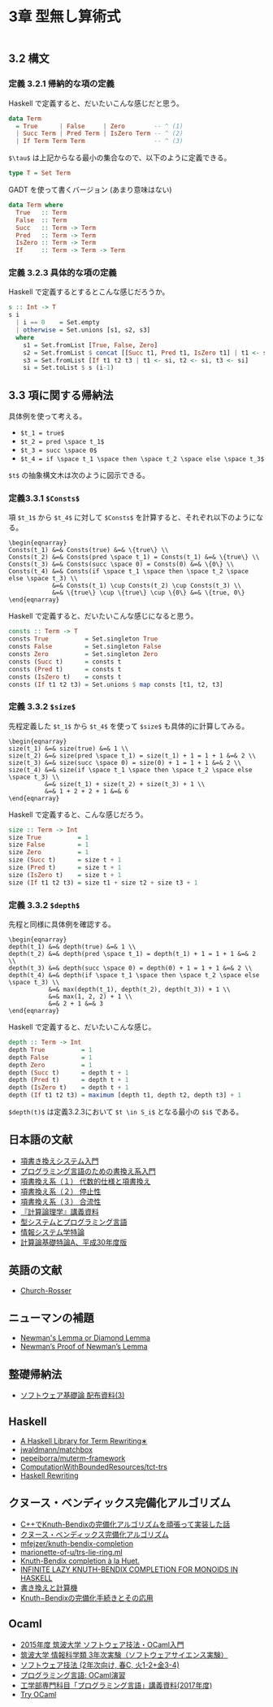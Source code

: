 # 3章 型無し算術式

```toc
```

## 3.2 構文

### 定義 3.2.1 帰納的な項の定義

Haskell で定義すると、だいたいこんな感じだと思う。

```haskell
data Term
  = True      | False     | Zero        -- ^ (1)
  | Succ Term | Pred Term | IsZero Term -- ^ (2)
  | If Term Term Term                   -- ^ (3)
```

`$\tau$` は上記からなる最小の集合なので、以下のように定義できる。

```haskell
type T = Set Term
```

GADT を使って書くバージョン (あまり意味はない)

```haskell
data Term where
  True   :: Term
  False  :: Term
  Succ   :: Term -> Term
  Pred   :: Term -> Term
  IsZero :: Term -> Term
  If     :: Term -> Term -> Term
```

### 定義 3.2.3 具体的な項の定義

Haskell で定義するとするとこんな感じだろうか。

```haskell
s :: Int -> T
s i
  | i == 0    = Set.empty
  | otherwise = Set.unions [s1, s2, s3]
  where
    s1 = Set.fromList [True, False, Zero]
    s2 = Set.fromList $ concat [[Succ t1, Pred t1, IsZero t1] | t1 <- si]
    s3 = Set.fromList [If t1 t2 t3 | t1 <- si, t2 <- si, t3 <- si]
    si = Set.toList $ s (i-1)
```

## 3.3 項に関する帰納法

具体例を使って考える。

- `$t_1 = true$`
- `$t_2 = pred \space t_1$`
- `$t_3 = succ \space 0$`
- `$t_4 = if \space t_1 \space then \space t_2 \space else \space t_3$`

`$t$` の抽象構文木は次のように図示できる。

### 定義3.3.1 `$Consts$`

項 `$t_1$` から `$t_4$` に対して `$Consts$` を計算すると、それぞれ以下のようになる。

```mathjaxBlock
\begin{eqnarray}
Consts(t_1) &=& Consts(true) &=& \{true\} \\
Consts(t_2) &=& Consts(pred \space t_1) = Consts(t_1) &=& \{true\} \\
Consts(t_3) &=& Consts(succ \space 0) = Consts(0) &=& \{0\} \\
Consts(t_4) &=& Consts(if \space t_1 \space then \space t_2 \space else \space t_3) \\
            &=& Consts(t_1) \cup Consts(t_2) \cup Consts(t_3) \\
            &=& \{true\} \cup \{true\} \cup \{0\} &=& \{true, 0\}
\end{eqnarray}
```

Haskell で定義すると、だいたいこんな感じになると思う。

```haskell
consts :: Term -> T
consts True          = Set.singleton True
consts False         = Set.singleton False
consts Zero          = Set.singleton Zero
consts (Succ t)      = consts t
consts (Pred t)      = consts t
consts (IsZero t)    = consts t
consts (If t1 t2 t3) = Set.unions $ map consts [t1, t2, t3]
```

### 定義 3.3.2 `$size$`

先程定義した `$t_1$` から `$t_4$` を使って `$size$` も具体的に計算してみる。

```mathjaxBlock
\begin{eqnarray}
size(t_1) &=& size(true) &=& 1 \\
size(t_2) &=& size(pred \space t_1) = size(t_1) + 1 = 1 + 1 &=& 2 \\
size(t_3) &=& size(succ \space 0) = size(0) + 1 = 1 + 1 &=& 2 \\
size(t_4) &=& size(if \space t_1 \space then \space t_2 \space else \space t_3) \\
          &=& size(t_1) + size(t_2) + size(t_3) + 1 \\
          &=& 1 + 2 + 2 + 1 &=& 6
\end{eqnarray}
```

Haskell で定義すると、こんな感じだろう。

```haskell
size :: Term -> Int
size True          = 1
size False         = 1
size Zero          = 1
size (Succ t)      = size t + 1
size (Pred t)      = size t + 1
size (IsZero t)    = size t + 1
size (If t1 t2 t3) = size t1 + size t2 + size t3 + 1
```

### 定義 3.3.2 `$depth$`

先程と同様に具体例を確認する。

```mathjaxBlock
\begin{eqnarray}
depth(t_1) &=& depth(true) &=& 1 \\
depth(t_2) &=& depth(pred \space t_1) = depth(t_1) + 1 = 1 + 1 &=& 2 \\
depth(t_3) &=& depth(succ \space 0) = depth(0) + 1 = 1 + 1 &=& 2 \\
depth(t_4) &=& depth(if \space t_1 \space then \space t_2 \space else \space t_3) \\
           &=& max(depth(t_1), depth(t_2), depth(t_3)) + 1 \\
           &=& max(1, 2, 2) + 1 \\
           &=& 2 + 1 &=& 3
\end{eqnarray}
```

Haskell で定義すると、だいたいこんな感じ。

```haskell
depth :: Term -> Int
depth True          = 1
depth False         = 1
depth Zero          = 1
depth (Succ t)      = depth t + 1
depth (Pred t)      = depth t + 1
depth (IsZero t)    = depth t + 1
depth (If t1 t2 t3) = maximum [depth t1, depth t2, depth t3] + 1
```

`$depth(t)$` は定義3.2.3において `$t \in S_i$` となる最小の `$i$` である。

## 日本語の文献

- [項書き換えシステム入門](http://www.nue.ie.niigata-u.ac.jp/toyama/lab-intro/TRS-intro/index.html)
- [プログラミング言語のための書換え系入門](http://logic.cs.tsukuba.ac.jp/ppl2016/slides/ppltut.pdf)
- [項書換え系（１） 代数的仕様と項書換え](http://kussharo.complex.eng.hokudai.ac.jp/~kurihara/classes/Program/trs.pdf)
- [項書換え系（２） 停止性](http://kussharo.complex.eng.hokudai.ac.jp/~kurihara/classes/Program/termination.pdf)
- [項書換え系（３） 合流性](http://kussharo.complex.eng.hokudai.ac.jp/~kurihara/classes/Program/confluence.pdf)
- [『計算論理学』講義資料](http://www.cs.tsukuba.ac.jp/~kam/lecture/complogic2015/main.pdf)
- [型システムとプログラミング言語](https://www.math.nagoya-u.ac.jp/~garrigue/papers/danwakai2015.pdf)
- [情報システム学特論](https://www.trs.css.i.nagoya-u.ac.jp/person/nishida/DB/pdf/lecture20061124.pdf)
- [計算論基礎特論A、平成30年度版](https://www.trs.css.i.nagoya-u.ac.jp/~sakai/lecture/trs/)

## 英語の文献

- [Church-Rosser](http://www.cs.tau.ac.il/~nachumd/models/CR.pdf)

## ニューマンの補題

- [Newman's Lemma or Diamond Lemma](https://mathoverflow.net/questions/289300/newmans-lemma-or-diamond-lemma)
- [Newman’s Proof of Newman’s Lemma](https://pdfs.semanticscholar.org/f63b/2678f4b80a79711daefbdf1893b0d35f97cb.pdf)

## 整礎帰納法

- [ソフトウェア基礎論 配布資料(3)](https://www.fos.kuis.kyoto-u.ac.jp/~igarashi/class/sf03w/resume3.pdf)

## Haskell

- [A Haskell Library for Term Rewriting∗](https://pdfs.semanticscholar.org/e07d/8cda9a181c2fd3504c8ac527629089206e13.pdf)
- [jwaldmann/matchbox](https://github.com/jwaldmann/matchbox)
- [pepeiborra/muterm-framework](https://github.com/pepeiborra/muterm-framework)
- [ComputationWithBoundedResources/tct-trs](https://github.com/ComputationWithBoundedResources/tct-trs)
- [Haskell Rewriting](https://github.com/haskell-rewriting)

## クヌース・ベンディックス完備化アルゴリズム

- [C++でKnuth-Bendixの完備化アルゴリズムを頑張って実装した話](https://qiita.com/unsolvedprobrem/items/bbbe7da332515bfc73ee)
- [クヌース・ベンディックス完備化アルゴリズム](https://ja.wikipedia.org/wiki/%E3%82%AF%E3%83%8C%E3%83%BC%E3%82%B9%E3%83%BB%E3%83%99%E3%83%B3%E3%83%87%E3%82%A3%E3%83%83%E3%82%AF%E3%82%B9%E5%AE%8C%E5%82%99%E5%8C%96%E3%82%A2%E3%83%AB%E3%82%B4%E3%83%AA%E3%82%BA%E3%83%A0)
- [mfejzer/knuth-bendix-completion](https://github.com/mfejzer/knuth-bendix-completion)
- [marionette-of-u/trs-lie-ring.ml](https://gist.github.com/marionette-of-u/e563bdf9096fc47dff90)
- [Knuth-Bendix completion à la Huet.](http://www21.in.tum.de/~nipkow/TRaAT/programs/)
- [INFINITE LAZY KNUTH-BENDIX COMPLETION FOR MONOIDS IN HASKELL](https://functionallens.wordpress.com/2007/12/20/infinite-lazy-knuth-bendix-completion-for-monoids-in-haskell/)
- [書き換えと計算機](http://www.math.nagoya-u.ac.jp/ja/public/agora/download/agora-2005s-cd-b.pdf)
- [Knuth−Bendixの完備化手続きとその応用](https://ci.nii.ac.jp/els/contentscinii_20180606003054.pdf?id=ART0004920806)

## Ocaml

- [2015年度 筑波大学 ソフトウェア技法・OCaml入門](http://www.math.nagoya-u.ac.jp/~garrigue/lecture/tsukuba16/index.html)
- [筑波大学 情報科学類 3年次実験（ソフトウェアサイエンス実験）](http://logic.cs.tsukuba.ac.jp/jikken/)
- [ソフトウェア技法 (2年次向け, 春C, 火1-2+金3-4)](http://www.cs.tsukuba.ac.jp/~kam/lecture/fp2018/)
- [プログラミング言語: OCaml演習](https://www.eidos.ic.i.u-tokyo.ac.jp/~tau/lecture/programming_languages/gen/html/ocaml.html)
- [工学部専門科目「プログラミング言語」講義資料(2017年度)](https://github.com/aigarashi/PL-LectureNotes)
- [Try OCaml](https://try.ocamlpro.com/)
